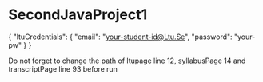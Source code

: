 # SecondJavaProject1

{
  "ltuCredentials": {
    "email": "your-student-id@Ltu.Se",
    "password": "your-pw"
  }
}


Do not forget to change the path of ltupage line 12, syllabusPage 14 and transcriptPage line 93 before run
